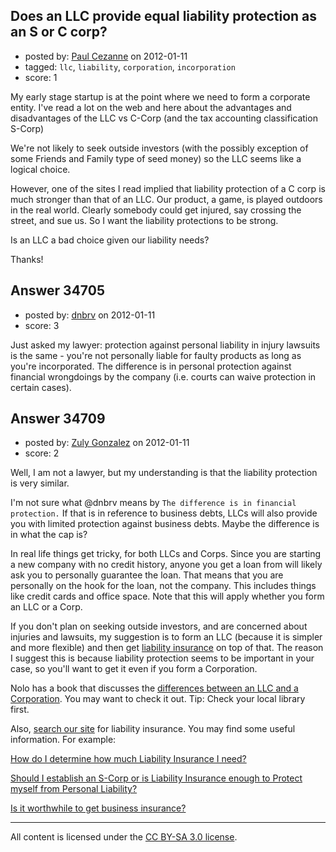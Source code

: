 ## Does an LLC provide equal liability protection as an S or C corp?

- posted by: [Paul Cezanne](https://stackexchange.com/users/-1/14795-paul-cezanne) on 2012-01-11
- tagged: `llc`, `liability`, `corporation`, `incorporation`
- score: 1

My early stage startup is at the point where we need to form a corporate entity. I've read a lot on the web and here about the advantages and disadvantages of the LLC vs C-Corp (and the tax accounting classification S-Corp)

We're not likely to seek outside investors (with the possibly exception of some Friends and Family type of seed money) so the LLC seems like a logical choice.

However, one of the sites I read implied that liability protection of a C corp is much stronger than that of an LLC. Our product, a game, is played outdoors in the real world. Clearly somebody could get injured, say crossing the street, and sue us. So I want the liability protections to be strong.

Is an LLC a bad choice given our liability needs?

Thanks!


## Answer 34705

- posted by: [dnbrv](https://stackexchange.com/users/-1/15284-dnbrv) on 2012-01-11
- score: 3

Just asked my lawyer: protection against personal liability in injury lawsuits is the same - you're not personally liable for faulty products as long as you're incorporated. The difference is in personal protection against financial wrongdoings by the company (i.e. courts can waive protection in certain cases).


## Answer 34709

- posted by: [Zuly Gonzalez](https://stackexchange.com/users/-1/2692-zuly-gonzalez) on 2012-01-11
- score: 2

<p>Well, I am not a lawyer, but my understanding is that the liability protection is very similar.</p>

<p>I'm not sure what @dnbrv means by <code>The difference is in financial protection.</code> If that is in reference to business debts, LLCs will also provide you with limited protection against business debts. Maybe the difference is in what the cap is?</p>

<p>In real life things get tricky, for both LLCs and Corps. Since you are starting a new company with no credit history, anyone you get a loan from will likely ask you to personally guarantee the loan. That means that you are personally on the hook for the loan, not the company. This includes things like credit cards and office space. Note that this will apply whether you form an LLC or a Corp.</p>

<p>If you don't plan on seeking outside investors, and are concerned about injuries and lawsuits, my suggestion is to form an LLC (because it is simpler and more flexible) and then get <a href="http://en.wikipedia.org/wiki/Liability_insurance" rel="nofollow">liability insurance</a> on top of that. The reason I suggest this is because liability protection seems to be important in your case, so you'll want to get it even if you form a Corporation.</p>

<p>Nolo has a book that discusses the <a href="http://rads.stackoverflow.com/amzn/click/1413312829" rel="nofollow">differences between an LLC and a Corporation</a>. You may want to check it out. Tip: Check your local library first.</p>

<p>Also, <a href="http://answers.onstartups.com/search?q=%22liability%20insurance%22">search our site</a> for liability insurance. You may find some useful information. For example:</p>

<p><a href="http://answers.onstartups.com/questions/19557/how-do-i-determine-how-much-liability-insurance-i-need">How do I determine how much Liability Insurance I need?</a></p>

<p><a href="http://answers.onstartups.com/questions/19528/should-i-establish-an-s-corp-or-is-liability-insurance-enough-to-protect-myself">Should I establish an S-Corp or is Liability Insurance enough to Protect myself from Personal Liability?</a></p>

<p><a href="http://answers.onstartups.com/questions/2898/is-it-worthwhile-to-get-business-insurance">Is it worthwhile to get business insurance?</a></p>




---

All content is licensed under the [CC BY-SA 3.0 license](https://creativecommons.org/licenses/by-sa/3.0/).
